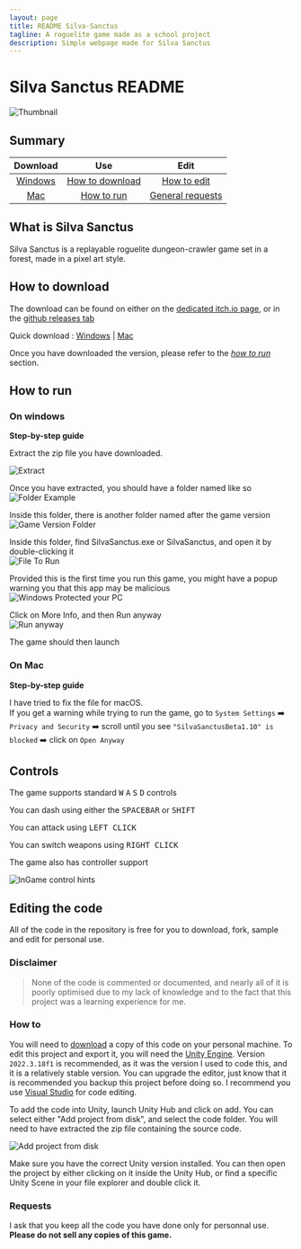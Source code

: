 ```yaml
---
layout: page
title: README Silva-Sanctus
tagline: A roguelite game made as a school project
description: Simple webpage made for Silva Sanctus
---
```


# Silva Sanctus README

![Thumbnail](/images/SilvaSanctusThumbnail.png)

## Summary

|Download|Use|Edit|
|:---:|:---:|:---:|
|[Windows](https://github.com/PadjokeJ/SilvaSanctus/releases/download/Beta1.10/SilvaSanctusBeta1.10.zip)|[How to download](#how-to-download)|[How to edit](#how-to)|
|[Mac](https://github.com/PadjokeJ/SilvaSanctus/releases/download/Beta1.10/SilvaSanctusBeta1.10Mac.zip)|[How to run](#how-to-run)|[General requests](#requests)|

## What is Silva Sanctus

Silva Sanctus is a replayable roguelite dungeon-crawler game set in a forest, made in a pixel art style.

## How to download

The download can be found on either on the [dedicated itch.io page](https://padjokej.itch.io/silva-sanctus), or in the [github releases tab](https://github.com/PadjokeJ/SilvaSanctus/releases/tag/Beta1.10)

Quick download :
[Windows](https://github.com/PadjokeJ/SilvaSanctus/releases/download/Beta1.10/SilvaSanctusBeta1.10.zip) |
[Mac](https://github.com/PadjokeJ/SilvaSanctus/releases/download/Beta1.10/SilvaSanctusBeta1.10Mac.zip)

Once you have downloaded the version, please refer to the [*how to run*](#how-to-run) section.

## How to run

### On windows

<b>Step-by-step guide</b>

Extract the zip file you have downloaded.

![Extract](https://raw.githubusercontent.com/PadjokeJ/SilvaSanctus/refs/heads/main/Images/extract.png)

Once you have extracted, you should have a folder named like so  
![Folder Example](https://raw.githubusercontent.com/PadjokeJ/SilvaSanctus/refs/heads/main/Images/folder-example.png)

Inside this folder, there is another folder named after the game version  
![Game Version Folder](https://raw.githubusercontent.com/PadjokeJ/SilvaSanctus/refs/heads/main/Images/second-folder.png)

Inside this folder, find SilvaSanctus.exe or SilvaSanctus, and open it by double-clicking it  
![File To Run](https://raw.githubusercontent.com/PadjokeJ/SilvaSanctus/refs/heads/main/Images/file-to-run.png)

Provided this is the first time you run this game, you might have a popup warning you that this app may be malicious  
![Windows Protected your PC](https://raw.githubusercontent.com/PadjokeJ/SilvaSanctus/refs/heads/main/Images/windows-protected-your-pc.png)

Click on More Info, and then Run anyway  
![Run anyway](https://raw.githubusercontent.com/PadjokeJ/SilvaSanctus/refs/heads/main/Images/run-anyway.png)

The game should then launch

### On Mac

<b>Step-by-step guide</b>

I have tried to fix the file for macOS.  
If you get a warning while trying to run the game, go to
`System Settings`
:arrow_right:
`Privacy and Security`
:arrow_right:
scroll until you see `"SilvaSanctusBeta1.10" is blocked`
:arrow_right:
click on `Open Anyway`  

## Controls

The game supports standard
<kbd>W</kbd>
<kbd>A</kbd>
<kbd>S</kbd>
<kbd>D</kbd> controls

You can dash using either the
<kbd>SPACEBAR</kbd>
or
<kbd>SHIFT</kbd>

You can attack using
<kbd>LEFT CLICK</kbd>
  
You can switch weapons using
<kbd>RIGHT CLICK</kbd>

The game also has controller support

![InGame control hints](https://raw.githubusercontent.com/PadjokeJ/SilvaSanctus/refs/heads/main/Assets/Sprites/controlls_ui.png)

## Editing the code

All of the code in the repository is free for you to download, fork, sample and edit for personal use.  

### Disclaimer  

>None of the code is commented or documented, and nearly all of it is poorly optimised due to my lack of knowledge and to the fact that this project was a learning experience for me.

### How to

You will need to
[download](https://github.com/PadjokeJ/SilvaSanctus/archive/refs/heads/main.zip)
a copy of this code on your personal machine.
To edit this project and export it, you will need the
[Unity Engine](https://unity.com/).
Version `2022.3.18f1` is recommended, as it was the version I used to code this, and it is a relatively stable version. You can upgrade the editor, just know that it is recommended you backup this project before doing so. I recommend you use
[Visual Studio](https://visualstudio.com/)
for code editing.

To add the code into Unity, launch Unity Hub and click on add. You can select either "Add project from disk", and select the code folder. You will need to have extracted the zip file containing the source code.  

![Add project from disk](https://raw.githubusercontent.com/PadjokeJ/SilvaSanctus/refs/heads/main/Images/unity-add-from-disk.png)

Make sure you have the correct Unity version installed. You can then open the project by either clicking on it inside the Unity Hub, or find a specific Unity Scene in your file explorer and double click it.

### Requests

I ask that you keep all the code you have done only for personnal use. **Please do not sell any copies of this game.**
